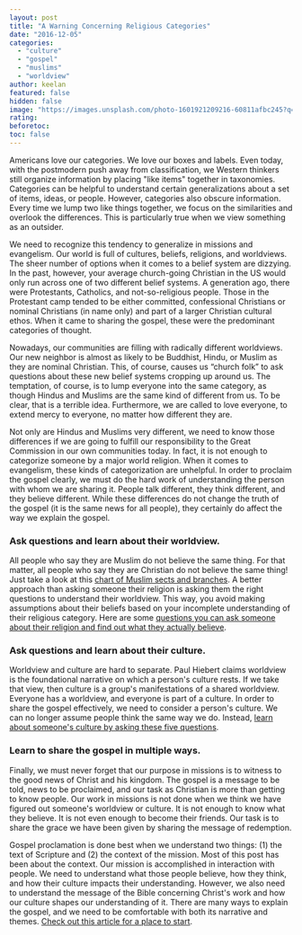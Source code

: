 ```yaml
---
layout: post
title: "A Warning Concerning Religious Categories"
date: "2016-12-05"
categories: 
  - "culture"
  - "gospel"
  - "muslims"
  - "worldview"
author: keelan
featured: false
hidden: false
image: "https://images.unsplash.com/photo-1601921209216-60811afbc245?q=80&w=2070&auto=format&fit=crop&ixlib=rb-4.0.3&ixid=M3wxMjA3fDB8MHxwaG90by1wYWdlfHx8fGVufDB8fHx8fA%3D%3D"
rating:
beforetoc:
toc: false
---
```


Americans love our categories. We love our boxes and labels. Even today, with the postmodern push away from classification, we Western thinkers still organize information by placing "like items" together in taxonomies. Categories can be helpful to understand certain generalizations about a set of items, ideas, or people. However, categories also obscure information. Every time we lump two like things together, we focus on the similarities and overlook the differences. This is particularly true when we view something as an outsider.

We need to recognize this tendency to generalize in missions and evangelism. Our world is full of cultures, beliefs, religions, and worldviews. The sheer number of options when it comes to a belief system are dizzying. In the past, however, your average church-going Christian in the US would only run across one of two different belief systems. A generation ago, there were Protestants, Catholics, and not-so-religious people. Those in the Protestant camp tended to be either committed, confessional Christians or nominal Christians (in name only) and part of a larger Christian cultural ethos. When it came to sharing the gospel, these were the predominant categories of thought.

Nowadays, our communities are filling with radically different worldviews. Our new neighbor is almost as likely to be Buddhist, Hindu, or Muslim as they are nominal Christian. This, of course, causes us “church folk” to ask questions about these new belief systems cropping up around us. The temptation, of course, is to lump everyone into the same category, as though Hindus and Muslims are the same kind of different from us. To be clear, that is a terrible idea. Furthermore, we are called to love everyone, to extend mercy to everyone, no matter how different they are.

Not only are Hindus and Muslims very different, we need to know those differences if we are going to fulfill our responsibility to the Great Commission in our own communities today. In fact, it is not enough to categorize someone by a major world religion. When it comes to evangelism, these kinds of categorization are unhelpful. In order to proclaim the gospel clearly, we must do the hard work of understanding the person with whom we are sharing it. People talk different, they think different, and they believe different. While these differences do not change the truth of the gospel (it is the same news for all people), they certainly do affect the way we explain the gospel.

### Ask questions and learn about their worldview.

All people who say they are Muslim do not believe the same thing. For that matter, all people who say they are Christian do not believe the same thing! Just take a look at this [chart of Muslim sects and branches](http://www.informationisbeautiful.net/visualizations/islamic-sects-schools-branches-movements). A better approach than asking someone their religion is asking them the right questions to understand their worldview. This way, you avoid making assumptions about their beliefs based on your incomplete understanding of their religious category. Here are some [questions you can ask someone about their religion and find out what they actually believe](http://keelancook.com/2016/04/22/how-to-ask-someone-about-their-religion-and-actually-discover-what-they-really-believe/).

### Ask questions and learn about their culture.

Worldview and culture are hard to separate. Paul Hiebert claims worldview is the foundational narrative on which a person's culture rests. If we take that view, then culture is a group's manifestations of a shared worldview. Everyone has a worldview, and everyone is part of a culture. In order to share the gospel effectively, we need to consider a person's culture. We can no longer assume people think the same way we do. Instead, [learn about someone's culture by asking these five questions](http://keelancook.com/2015/10/23/culture-in-5-easy-to-understand-categories/).

### Learn to share the gospel in multiple ways.

Finally, we must never forget that our purpose in missions is to witness to the good news of Christ and his kingdom. The gospel is a message to be told, news to be proclaimed, and our task as Christian is more than getting to know people. Our work in missions is not done when we think we have figured out someone's worldview or culture. It is not enough to know what they believe. It is not even enough to become their friends. Our task is to share the grace we have been given by sharing the message of redemption.

Gospel proclamation is done best when we understand two things: (1) the text of Scripture and (2) the context of the mission. Most of this post has been about the context. Our mission is accomplished in interaction with people. We need to understand what those people believe, how they think, and how their culture impacts their understanding. However, we also need to understand the message of the Bible concerning Christ's work and how our culture shapes our understanding of it. There are many ways to explain the gospel, and we need to be comfortable with both its narrative and themes. [Check out this article for a place to start](http://keelancook.com/2016/08/22/how-to-share-the-gospel-a-quick-word-on-narratives-and-themes/).
